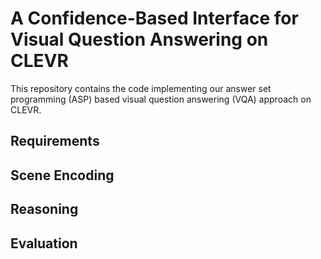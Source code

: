 # A Confidence-Based Interface for Visual Question Answering on CLEVR

This repository contains the code implementing our answer set programming (ASP) based visual question answering (VQA) 
approach on CLEVR.

## Requirements

## Scene Encoding

## Reasoning

## Evaluation

